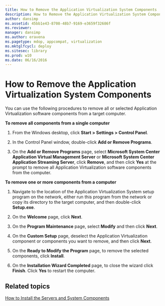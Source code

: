 ```yaml
---
title: How to Remove the Application Virtualization System Components
description: How to Remove the Application Virtualization System Components
author: dansimp
ms.assetid: 45bb1e43-8708-48b7-9169-e3659f32686f
ms.reviewer: 
manager: dansimp
ms.author: eravena
ms.pagetype: mdop, appcompat, virtualization
ms.mktglfcycl: deploy
ms.sitesec: library
ms.prod: w10
ms.date: 06/16/2016
---
```



# How to Remove the Application Virtualization System Components


You can use the following procedures to remove all or selected Application Virtualization software components from a target computer.

**To remove all components from a single computer**

1.  From the Windows desktop, click **Start &gt; Settings &gt; Control Panel**.

2.  In the Control Panel window, double-click **Add or Remove Programs**.

3.  On the **Add or Remove Programs** page, select **Microsoft System Center Application Virtual Management Server** or **Microsoft System Center Application Streaming Server**, click **Remove**, and then click **Yes** at the prompt to remove all Application Virtualization software components from the computer.

**To remove one or more components from a computer**

1.  Navigate to the location of the Application Virtualization System setup program on the network, either run this program from the network or copy its directory to the target computer, and then double-click **Setup.exe**.

2.  On the **Welcome** page, click **Next**.

3.  On the **Program Maintenance** page, select **Modify** and then click **Next**.

4.  On the **Custom Setup** page, deselect the Application Virtualization component or components you want to remove, and then click **Next**.

5.  On the **Ready to Modify the Program** page, to remove the selected components, click **Install**.

6.  On the **Installation Wizard Completed** page, to close the wizard click **Finish**. Click **Yes** to restart the computer.

## Related topics


[How to Install the Servers and System Components](how-to-install-the-servers-and-system-components.md)

 

 





